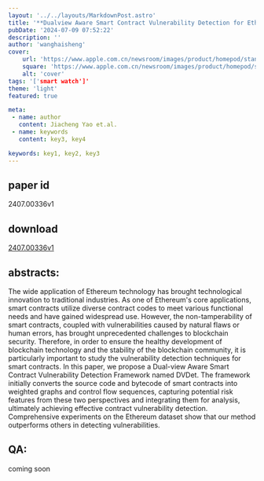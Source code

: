 ```yaml
---
layout: '../../layouts/MarkdownPost.astro'
title: '**Dualview Aware Smart Contract Vulnerability Detection for Ethereum**'
pubDate: '2024-07-09 07:52:22'
description: ''
author: 'wanghaisheng'
cover:
    url: 'https://www.apple.com.cn/newsroom/images/product/homepod/standard/Apple-HomePod-hero-230118_big.jpg.large_2x.jpg'
    square: 'https://www.apple.com.cn/newsroom/images/product/homepod/standard/Apple-HomePod-hero-230118_big.jpg.large_2x.jpg'
    alt: 'cover'
tags: '['smart watch']' 
theme: 'light'
featured: true

meta:
 - name: author
   content: Jiacheng Yao et.al.
 - name: keywords
   content: key3, key4

keywords: key1, key2, key3
---
```


## paper id
2407.00336v1
## download
[2407.00336v1](http://arxiv.org/abs/2407.00336v1)
## abstracts:
The wide application of Ethereum technology has brought technological innovation to traditional industries. As one of Ethereum's core applications, smart contracts utilize diverse contract codes to meet various functional needs and have gained widespread use. However, the non-tamperability of smart contracts, coupled with vulnerabilities caused by natural flaws or human errors, has brought unprecedented challenges to blockchain security. Therefore, in order to ensure the healthy development of blockchain technology and the stability of the blockchain community, it is particularly important to study the vulnerability detection techniques for smart contracts. In this paper, we propose a Dual-view Aware Smart Contract Vulnerability Detection Framework named DVDet. The framework initially converts the source code and bytecode of smart contracts into weighted graphs and control flow sequences, capturing potential risk features from these two perspectives and integrating them for analysis, ultimately achieving effective contract vulnerability detection. Comprehensive experiments on the Ethereum dataset show that our method outperforms others in detecting vulnerabilities.
## QA:
coming soon
